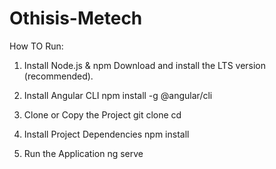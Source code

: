 # Othisis-Metech

How TO Run:

1. Install Node.js & npm
Download and install the LTS version (recommended).

2. Install Angular CLI
npm install -g @angular/cli

3. Clone or Copy the Project
git clone <project-url>
cd <project-folder>

4. Install Project Dependencies
npm install

5. Run the Application
ng serve
